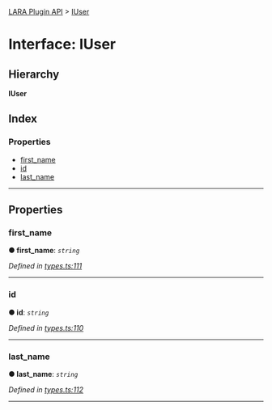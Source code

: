 [LARA Plugin API](../README.md) > [IUser](../interfaces/iuser.md)

# Interface: IUser

## Hierarchy

**IUser**

## Index

### Properties

* [first_name](iuser.md#first_name)
* [id](iuser.md#id)
* [last_name](iuser.md#last_name)

---

## Properties

<a id="first_name"></a>

###  first_name

**● first_name**: *`string`*

*Defined in [types.ts:111](https://github.com/concord-consortium/lara/blob/fb0ede37/lara-typescript/src/plugin-api/types.ts#L111)*

___
<a id="id"></a>

###  id

**● id**: *`string`*

*Defined in [types.ts:110](https://github.com/concord-consortium/lara/blob/fb0ede37/lara-typescript/src/plugin-api/types.ts#L110)*

___
<a id="last_name"></a>

###  last_name

**● last_name**: *`string`*

*Defined in [types.ts:112](https://github.com/concord-consortium/lara/blob/fb0ede37/lara-typescript/src/plugin-api/types.ts#L112)*

___

